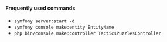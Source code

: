 #### Frequently used commands
- `symfony server:start -d`
- `symfony console make:entity EntityName`
- `php bin/console make:controller TacticsPuzzlesController`